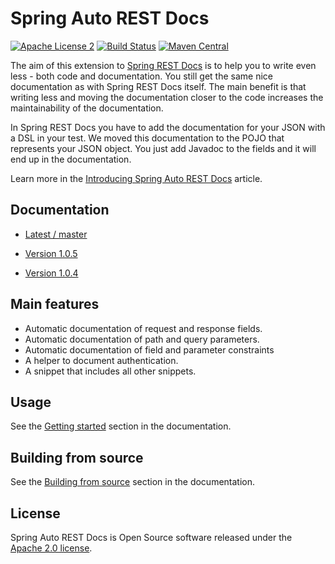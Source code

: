 # Spring Auto REST Docs
[![Apache License 2](https://img.shields.io/badge/license-ASF2-blue.svg)](https://www.apache.org/licenses/LICENSE-2.0.txt)
[![Build Status](https://travis-ci.org/ScaCap/spring-auto-restdocs.svg?branch=master)](https://travis-ci.org/ScaCap/spring-auto-restdocs)
[![Maven Central](https://maven-badges.herokuapp.com/maven-central/capital.scalable/spring-auto-restdocs-core/badge.svg)](https://maven-badges.herokuapp.com/maven-central/capital.scalable/spring-auto-restdocs-core/)

The aim of this extension to [Spring REST Docs](https://projects.spring.io/spring-restdocs/)
is to help you to write even less - both code and documentation.
You still get the same nice documentation as with Spring REST Docs itself.
The main benefit is that writing less and moving the documentation closer
to the code increases the maintainability of the documentation.

In Spring REST Docs you have to add the documentation for your JSON with
a DSL in your test. We moved this documentation to the POJO that represents
your JSON object. You just add Javadoc to the fields and it will end
up in the documentation.

Learn more in the [Introducing Spring Auto REST Docs](https://dzone.com/articles/introducing-spring-auto-rest-docs) article.

## Documentation

* [Latest / master](https://scacap.github.io/spring-auto-restdocs)

* [Version 1.0.5](https://htmlpreview.github.io/?https://github.com/ScaCap/spring-auto-restdocs/blob/12ad534d101363edfd1d41b22507c602e004b489/docs/index.html)

* [Version 1.0.4](https://htmlpreview.github.io/?https://github.com/ScaCap/spring-auto-restdocs/blob/3d78a2deb0f0a880c40426417f0cd0bfb02d34a6/docs/index.html)

## Main features

* Automatic documentation of request and response fields.
* Automatic documentation of path and query parameters.
* Automatic documentation of field and parameter constraints
* A helper to document authentication.
* A snippet that includes all other snippets.

## Usage

See the [Getting started](https://scacap.github.io/spring-auto-restdocs/#gettingstarted) section in the documentation.

## Building from source

See the [Building from source](https://scacap.github.io/spring-auto-restdocs/#contributing-building) section in the documentation.

## License
Spring Auto REST Docs is Open Source software released under the
[Apache 2.0 license](http://www.apache.org/licenses/LICENSE-2.0.html).
